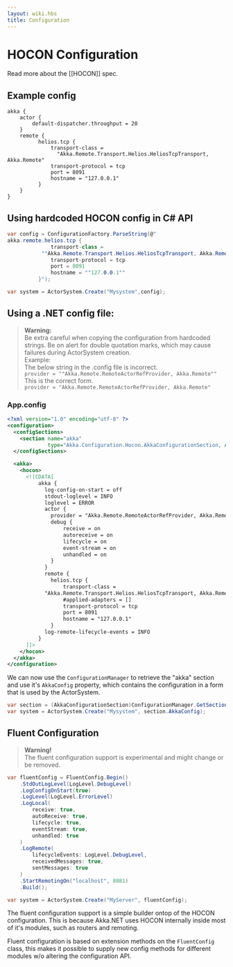 ```yaml
---
layout: wiki.hbs
title: Configuration
---
```

# HOCON Configuration

Read more about the [[HOCON]] spec.

## Example config
```hocon
akka {
    actor {
        default-dispatcher.throughput = 20
    }
    remote {
          helios.tcp {
              transport-class = 
                "Akka.Remote.Transport.Helios.HeliosTcpTransport, Akka.Remote"
              transport-protocol = tcp
              port = 8091
              hostname = "127.0.0.1"
          }
    }
}
```

## Using hardcoded HOCON config in C# API
```csharp
var config = ConfigurationFactory.ParseString(@"
akka.remote.helios.tcp {
              transport-class = 
           ""Akka.Remote.Transport.Helios.HeliosTcpTransport, Akka.Remote""
              transport-protocol = tcp
              port = 8091
              hostname = ""127.0.0.1""
          }");

var system = ActorSystem.Create("Mysystem",config);
```

## Using a .NET config file:

>**Warning:**<br/>
Be extra careful when copying the configuration from hardcoded strings. Be on alert for double quotation marks, which may cause failures during ActorSystem creation.<br/>
Example:<br/>
The below string in the .config file is incorrect.<br/>
`provider = ""Akka.Remote.RemoteActorRefProvider, Akka.Remote""`<br/>
This is the correct form.<br/>
`provider = "Akka.Remote.RemoteActorRefProvider, Akka.Remote"`

### App.config
```xml
<?xml version="1.0" encoding="utf-8" ?>
<configuration>
  <configSections>
    <section name="akka" 
             type="Akka.Configuration.Hocon.AkkaConfigurationSection, Akka" />
  </configSections>

  <akka>
    <hocon>
      <![CDATA[
          akka {
            log-config-on-start = off
            stdout-loglevel = INFO
            loglevel = ERROR
            actor {
              provider = "Akka.Remote.RemoteActorRefProvider, Akka.Remote"
              debug {
                  receive = on
                  autoreceive = on
                  lifecycle = on
                  event-stream = on
                  unhandled = on
              }
            }
            remote {
              helios.tcp {
                  transport-class = 
            "Akka.Remote.Transport.Helios.HeliosTcpTransport, Akka.Remote"
                  #applied-adapters = []
                  transport-protocol = tcp
                  port = 8091
                  hostname = "127.0.0.1"
              }
            log-remote-lifecycle-events = INFO
          }
      ]]>
    </hocon>
  </akka>
</configuration>
```
We can now use the `ConfigurationManager` to retrieve the "akka" section and use it's `AkkaConfig` property,
which contains the configuration in a form that is used by the ActorSystem.
```csharp
var section = (AkkaConfigurationSection)ConfigurationManager.GetSection("akka");
var system = ActorSystem.Create("Mysystem", section.AkkaConfig);
```

## Fluent Configuration

>**Warning!**<br/>
The fluent configuration support is experimental and might change or be removed.

```csharp
var fluentConfig = FluentConfig.Begin()
    .StdOutLogLevel(LogLevel.DebugLevel)
    .LogConfigOnStart(true)
    .LogLevel(LogLevel.ErrorLevel)   
    .LogLocal(
        receive: true,
        autoReceive: true,
        lifecycle: true,
        eventStream: true,
        unhandled: true
    )
    .LogRemote(
        lifecycleEvents: LogLevel.DebugLevel,
        receivedMessages: true,
        sentMessages: true
    )
    .StartRemotingOn("localhost", 8081)
    .Build();

var system = ActorSystem.Create("MyServer", fluentConfig);
```

The fluent configuration support is a simple builder ontop of the HOCON configuration.
This is because Akka.NET uses HOCON internally inside most of it's modules, such as routers and remoting.

Fluent configuration is based on extension methods on the `FluentConfig` class, this makes it possible to supply new config methods for different modules w/o altering the configuration API.